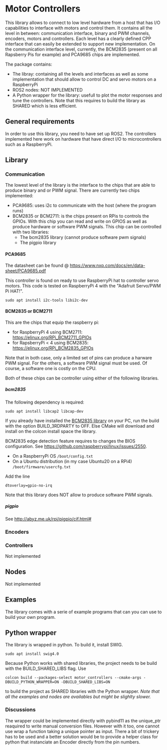 # Motor Controllers
This library allows to connect to low level hardware from a host that has I/O capabilities to interface with motors and control them.
It contains all the level in between: communication interface, binary and PWM channels, encoders, motors and controllers.
Each level has a clearly defined CPP interface that can easily be extended to support new implementation. 
On the communication interface level, currently, the BCM2835 (present on all Rapsberry Pis for example) and PCA9685 chips are implemented. 

The package contains:
 - The libray: containing all the levels and interfaces as well as some implementation that should allow to control DC and servo motors on a RaspberryPi
 - ROS2 nodes: NOT IMPLEMENTED
 - A Python wrapper for the library: usefull to plot the motor responses and tune the controllers. Note that this requires to build the library as SHARED which is less efficient.

## General requirements
In order to use this library, you need to have set up ROS2. The controllers implemented here work on hardware that have direct I/O to microcontrollers such as a RaspberryPi.

## Library
### Communication
The lowest level of the library is the interface to the chips that are able to produce binary and or PWM signal. There are currently two chips implemented:
 - PCA9685: uses i2c to communicate with the host (where the program runs)
 - BCM2835 or BCM2711: is the chips present on RPis to controls the GPIOs. With this chip you can read and write on GPIOS as well as produce hardware or software PWM signals. This chip can be controlled with two libraries:
   - The bcm2835 library (cannot produce software pwm signals)
   - The pigpio library

#### PCA9685

The datasheet can be found @ https://www.nxp.com/docs/en/data-sheet/PCA9685.pdf

This controller is found on ready to use RaspberryPi hat to controller servo motors. This code is tested on RaspberryPi 4 with the "Adafruit Servo/PWM Pi HAT!".

```
sudo apt install i2c-tools libi2c-dev
```

#### BCM2835 or BCM2711
This are the chips that equip the raspberry pi:
 - for RaspberryPi 4 using BCM2711: https://elinux.org/RPi_BCM2711_GPIOs
 - for RapsberryPi < 4 using BCM2835: https://elinux.org/RPi_BCM2835_GPIOs

Note that in both case, only a limited set of pins can produce a harware PWM signal. For the others, a software PWM signal must be used. Of course, a software one is costly on the CPU. 

Both of these chips can be controller using either of the following libraries. 

##### bcm2835

The following dependency is required:
```
sudo apt install libcap2 libcap-dev
```
If you already have installed the [BCM2835 library](https://www.airspayce.com/mikem/bcm2835/index.html) on your PC, run the build with the option BUILD_3RDPARTY to OFF. Else CMake will download and install on the colcon install space the library.

BCM2835 edge detection feature requires to changes the BIOS configuration. See https://github.com/raspberrypi/linux/issues/2550.

 - On a RaspberryPi OS `/boot/config.txt`
 - On a Ubuntu distribution (in my case Ubuntu20 on a RPi4) `/boot/firmware/usercfg.txt`

Add the line 
```
dtoverlay=gpio-no-irq
```

Note that this library does NOT allow to produce software PWM signals.

##### pigpio
See http://abyz.me.uk/rpi/pigpio/cif.html#

### Encoders

### Controllers

Not implemented


## Nodes

Not implemented

## Examples
The library comes with a serie of example programs that can you can use to build your own program.

## Python wrapper
The library is wrapped in python. To build it, install SWIG.
```
sudo apt install swig4.0
```
Because Python works with shared libraries, the project needs to be build with the BUILD_SHARED_LIBS flag. Use
```
colcon build --packages-select motor_controllers --cmake-args -DBUILD_PYTHON_WRAPPER=ON -DBUILD_SHARED_LIBS=ON
```
to build the project as SHARED libraries with the Python wrapper. *Note that all the examples and nodes are availables but might be slighlty slower.*

### Discussions
The wrapper could be implemented directly with pybind11 as the unique_ptr reaquired to write manual conversion files. However with it too, one cannot use wrap a function taking a unique pointer as input. There a bit of trickery has to be used and a better solution would be to provide a helper class for python that instanciate an Encoder directly from the pin numbers.